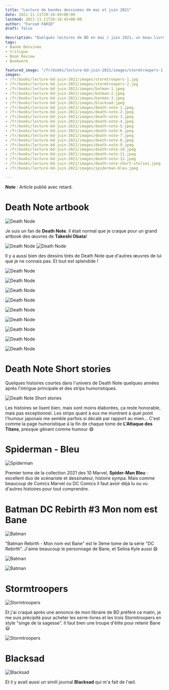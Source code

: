 ```yaml
---
title: "Lecture de bandes dessinées de mai et juin 2021"
date: 2021-11-11T20:18:45+00:00
lastmod: 2021-11-11T20:18:45+00:00
author: "Farzad FARID"
draft: false

description: "Quelques lectures de BD en mai / juin 2021, un beau livre par l'auteur de Death Note et des Stormtroopers !"
tags:
- Bande Dessinée
- Critique
- Book Review
- Bookworm

featured_image: "/fr/books/lecture-bd-juin-2021/images/stormtroopers-1.jpg"
images:
- /fr/books/lecture-bd-juin-2021/images/stormtroopers-1.jpg
- /fr/books/lecture-bd-juin-2021/images/stormtroopers-2.jpg
- /fr/books/lecture-bd-juin-2021/images/batman-1.jpeg
- /fr/books/lecture-bd-juin-2021/images/batman-2.jpeg
- /fr/books/lecture-bd-juin-2021/images/batman-3.jpeg
- /fr/books/lecture-bd-juin-2021/images/blacksad.jpeg
- /fr/books/lecture-bd-juin-2021/images/death-note-1.jpeg
- /fr/books/lecture-bd-juin-2021/images/death-note-2.jpeg
- /fr/books/lecture-bd-juin-2021/images/death-note-3.jpeg
- /fr/books/lecture-bd-juin-2021/images/death-note-4.jpeg
- /fr/books/lecture-bd-juin-2021/images/death-note-5.jpeg
- /fr/books/lecture-bd-juin-2021/images/death-note-6.jpeg
- /fr/books/lecture-bd-juin-2021/images/death-note-7.jpeg
- /fr/books/lecture-bd-juin-2021/images/death-note-8.jpeg
- /fr/books/lecture-bd-juin-2021/images/death-note-9.jpeg
- /fr/books/lecture-bd-juin-2021/images/death-note-10.jpeg
- /fr/books/lecture-bd-juin-2021/images/death-note-11.jpeg
- /fr/books/lecture-bd-juin-2021/images/death-note-12.jpeg
- /fr/books/lecture-bd-juin-2021/images/death-note-short-stories.jpeg
- /fr/books/lecture-bd-juin-2021/images/spiderman-bleu.jpeg

---
```


**Note** : Article publié avec retard.

# Death Note artbook

![Death Node](images/death-note-1.jpeg)

Je suis un fan de **Death Note**. Il était normal que je craque pour un grand artbook des œuvres de **Takeshi Obata**! 

![Death Node](images/death-note-2.jpeg)
![Death Node](images/death-note-3.jpeg)

Il y a aussi bien des dessins tirés de Death Note que d'autres œuvres de lui que je ne connais pas. Et tout est splendide !

![Death Node](images/death-note-4.jpeg)

![Death Node](images/death-note-5.jpeg)

![Death Node](images/death-note-6.jpeg)

![Death Node](images/death-note-7.jpeg)

![Death Node](images/death-note-8.jpeg)

![Death Node](images/death-note-9.jpeg)

![Death Node](images/death-note-10.jpeg)

![Death Node](images/death-note-11.jpeg)

![Death Node](images/death-note-12.jpeg)

# Death Note Short stories

Quelques histoires courtes dans l'univers de Death Note quelques années après l'intrigue principale et des strips humoristiques.

![Death Note Short stories](images/death-note-short-stories.jpg)

Les histoires se lisent bien, mais sont moins élaborées, ça reste honorable, mais pas exceptionnel. 
Les strips quant à eux me montrent à quel point l'humour japonais me semble parfois si décalé par rapport au mien… 
C'est comme la page humoristique à la fin de chaque tome de **L'Attaque des Titans**, presque gênant comme humour :sweat_smile:

# Spiderman - Bleu

![Spiderman](images/spiderman-bleu.jpeg)

Premier tome de la collection 2021 des 10 Marvel, **Spider-Man Bleu** : excellent duo de scénariste
et dessinateur, histoire sympa. Mais comme beaucoup de Comics Marvel ou DC Comics il faut avoir déjà
lu ou vu d'autres histoires pour tout comprendre.

# Batman DC Rebirth #3 Mon nom est Bane

![Batman](images/batman-1.jpg)

"Batman Rebirth - Mon nom est Bane" est le 3ème tome de la série "DC Rebirth".
J'aime beaucoup le personnage de Bane, et Selina Kyle aussi :smile:

![Batman](images/batman-2.jpg)

![Batman](images/batman-3.jpg)

# Stormtroopers

![Stormtroopers](images/stormtroopers-1.jpg)

Et j'ai craqué après une annonce de mon libraire de BD préféré ce matin, je me suis précipité pour acheter les serre-livres et les trois Stormtroopers en style "singe de la sagesse". Il faut bien une troupe d'élite pour retenir Bane :smiley:

![Stormtroopers](images/stormtroopers-2.jpg)

# Blacksad

![Blacksad](images/blacksad.jpg)

Et il y avait aussi un simili journal **Blacksad** qui m'a fait de l'œil.
